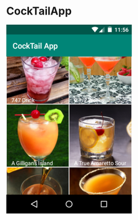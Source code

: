 # CockTailApp
<img height="500" src= "https://github.com/pundirbhupendra/CockTailApp/blob/master/device-2019-11-26-222654.png"/>

